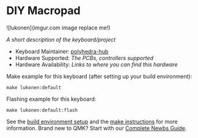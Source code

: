 # DIY Macropad

![lukonen](imgur.com image replace me!)

_A short description of the keyboard/project_

- Keyboard Maintainer: [polyhedra-hub](https://github.com/yourusername)
- Hardware Supported: _The PCBs, controllers supported_
- Hardware Availability: _Links to where you can find this hardware_

Make example for this keyboard (after setting up your build environment):

    make lukonen:default

Flashing example for this keyboard:

    make lukonen:default:flash

See the [build environment setup](https://docs.qmk.fm/#/getting_started_build_tools) and the [make instructions](https://docs.qmk.fm/#/getting_started_make_guide) for more information. Brand new to QMK? Start with our [Complete Newbs Guide](https://docs.qmk.fm/#/newbs).
